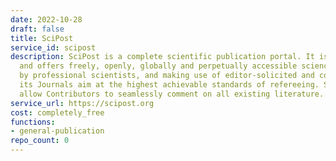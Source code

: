 ```yaml
---
date: 2022-10-28
draft: false
title: SciPost
service_id: scipost
description: SciPost is a complete scientific publication portal. It is purely online-based,
  and offers freely, openly, globally and perpetually accessible science. Being managed
  by professional scientists, and making use of editor-solicited and contributed reviews,
  its Journals aim at the highest achievable standards of refereeing. SciPost Commentaries
  allow Contributors to seamlessly comment on all existing literature.
service_url: https://scipost.org
cost: completely_free
functions:
- general-publication
repo_count: 0
---
```



